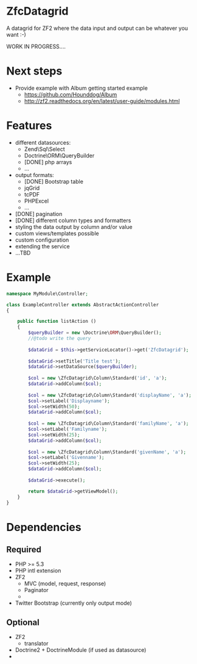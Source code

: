 ZfcDatagrid
===========

A datagrid for ZF2 where the data input and output can be whatever you want :-)

WORK IN PROGRESS....

Next steps
===========
* Provide example with Album getting started example
    * https://github.com/Hounddog/Album
    * http://zf2.readthedocs.org/en/latest/user-guide/modules.html

Features
===========
* different datasources: 
    * Zend\Sql\Select
    * Doctrine\ORM\QueryBuilder
    * [DONE] php arrays
    * ...
* output formats: 
    * [DONE] Bootstrap table
    * jqGrid
    * tcPDF
    * PHPExcel
    * ...
* [DONE] pagination
* [DONE] different column types and formatters
* styling the data output by column and/or value
* custom views/templates possible
* custom configuration
* extending the service
* ...TBD

Example
===========

```PHP
namespace MyModule\Controller;

class ExampleController extends AbstractActionController
{

    public function listAction ()
    {
        $queryBuilder = new \Doctrine\ORM\QueryBuilder();
        //@todo write the query
        
        $dataGrid = $this->getServiceLocator()->get('ZfcDatagrid');
        
        $dataGrid->setTitle('Title test');
        $dataGrid->setDataSource($queryBuilder);
        
        $col = new \ZfcDatagrid\Column\Standard('id', 'a');
        $dataGrid->addColumn($col);
        
        $col = new \ZfcDatagrid\Column\Standard('displayName', 'a');
        $col->setLabel('Displayname');
        $col->setWidth(50);
        $dataGrid->addColumn($col);
        
        $col = new \ZfcDatagrid\Column\Standard('familyName', 'a');
        $col->setLabel('Familyname');
        $col->setWidth(25);
        $dataGrid->addColumn($col);
        
        $col = new \ZfcDatagrid\Column\Standard('givenName', 'a');
        $col->setLabel('Givenname');
        $col->setWidth(25);
        $dataGrid->addColumn($col);
        
        $dataGrid->execute();

        return $dataGrid->getViewModel();
    }
}
```

Dependencies
===========
Required
--------
* PHP >= 5.3
* PHP intl extension
* ZF2
    * MVC (model, request, response)
    * Paginator
    * 
* Twitter Bootstrap (currently only output mode)

Optional
--------
* ZF2
    * translator
* Doctrine2 + DoctrineModule (if used as datasource)
* 
